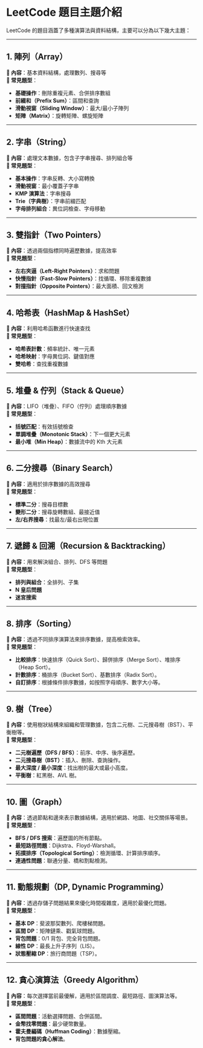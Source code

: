 # LeetCode 題目主題介紹

LeetCode 的題目涵蓋了多種演算法與資料結構，主要可以分為以下幾大主題：

---

## **1. 陣列（Array）**
**📌 內容**：基本資料結構，處理數列、搜尋等  
**🔹 常見題型**：
- **基礎操作**：刪除重複元素、合併排序數組
- **前綴和（Prefix Sum）**：區間和查詢
- **滑動視窗（Sliding Window）**：最大/最小子陣列
- **矩陣（Matrix）**：旋轉矩陣、螺旋矩陣

---

## **2. 字串（String）**
**📌 內容**：處理文本數據，包含子字串搜尋、排列組合等  
**🔹 常見題型**：
- **基本操作**：字串反轉、大小寫轉換
- **滑動視窗**：最小覆蓋子字串
- **KMP 演算法**：字串搜尋
- **Trie（字典樹）**：字串前綴匹配
- **字母排列組合**：異位詞檢查、字母移動

---

## **3. 雙指針（Two Pointers）**
**📌 內容**：透過兩個指標同時遍歷數據，提高效率  
**🔹 常見題型**：
- **左右夾逼（Left-Right Pointers）**：求和問題
- **快慢指針（Fast-Slow Pointers）**：找循環、移除重複數據
- **對撞指針（Opposite Pointers）**：最大面積、回文檢測

---

## **4. 哈希表（HashMap & HashSet）**
**📌 內容**：利用哈希函數進行快速查找  
**🔹 常見題型**：
- **哈希表計數**：頻率統計、唯一元素
- **哈希映射**：字母異位詞、鍵值對應
- **雙哈希**：查找重複數據

---

## **5. 堆疊 & 佇列（Stack & Queue）**
**📌 內容**：LIFO（堆疊）、FIFO（佇列）處理順序數據  
**🔹 常見題型**：
- **括號匹配**：有效括號檢查
- **單調堆疊（Monotonic Stack）**：下一個更大元素
- **最小堆（Min Heap）**：數據流中的 Kth 大元素

---

## **6. 二分搜尋（Binary Search）**
**📌 內容**：適用於排序數據的高效搜尋  
**🔹 常見題型**：
- **標準二分**：搜尋目標數
- **變形二分**：搜尋旋轉數組、最接近值
- **左/右界搜尋**：找最左/最右出現位置

---

## **7. 遞歸 & 回溯（Recursion & Backtracking）**
**📌 內容**：用來解決組合、排列、DFS 等問題  
**🔹 常見題型**：
- **排列與組合**：全排列、子集
- **N 皇后問題**
- **迷宮搜索**

---

## **8. 排序（Sorting）**
**📌 內容**：透過不同排序演算法來排序數據，提高檢索效率。  
**🔹 常見題型**：
- **比較排序**：快速排序（Quick Sort）、歸併排序（Merge Sort）、堆排序（Heap Sort）。
- **計數排序**：桶排序（Bucket Sort）、基數排序（Radix Sort）。
- **自訂排序**：根據條件排序數據，如按照字母順序、數字大小等。

---

## **9. 樹（Tree）**
**📌 內容**：使用樹狀結構來組織和管理數據，包含二元樹、二元搜尋樹（BST）、平衡樹等。  
**🔹 常見題型**：
- **二元樹遍歷（DFS / BFS）**：前序、中序、後序遍歷。  
- **二元搜尋樹（BST）**：插入、刪除、查詢操作。  
- **最大深度 / 最小深度**：找出樹的最大或最小高度。  
- **平衡樹**：紅黑樹、AVL 樹。  

---

## **10. 圖（Graph）**
**📌 內容**：透過節點和邊來表示數據結構，適用於網路、地圖、社交關係等場景。  
**🔹 常見題型**：
- **BFS / DFS 搜索**：遍歷圖的所有節點。  
- **最短路徑問題**：Dijkstra、Floyd-Warshall。  
- **拓撲排序（Topological Sorting）**：檢測循環、計算排序順序。  
- **連通性問題**：聯通分量、橋和割點檢測。  

---

## **11. 動態規劃（DP, Dynamic Programming）**
**📌 內容**：透過存儲子問題結果來優化時間複雜度，適用於最優化問題。  
**🔹 常見題型**：
- **基本 DP**：斐波那契數列、爬樓梯問題。  
- **區間 DP**：矩陣鏈乘、戳氣球問題。  
- **背包問題**：0/1 背包、完全背包問題。  
- **線性 DP**：最長上升子序列（LIS）。  
- **狀態壓縮 DP**：旅行商問題（TSP）。  

---

## **12. 貪心演算法（Greedy Algorithm）**
**📌 內容**：每次選擇當前最優解，適用於區間調度、最短路徑、圖演算法等。  
**🔹 常見題型**：
- **區間問題**：活動選擇問題、合併區間。  
- **金幣找零問題**：最少硬幣數量。  
- **霍夫曼編碼（Huffman Coding）**：數據壓縮。  
- **背包問題的貪心解法**。  